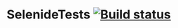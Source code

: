 # SelenideTests [![Build status](https://ci.appveyor.com/api/projects/status/i5he1j6qa4vrcp4d?svg=true)](https://ci.appveyor.com/project/mzrivan/selenide)
